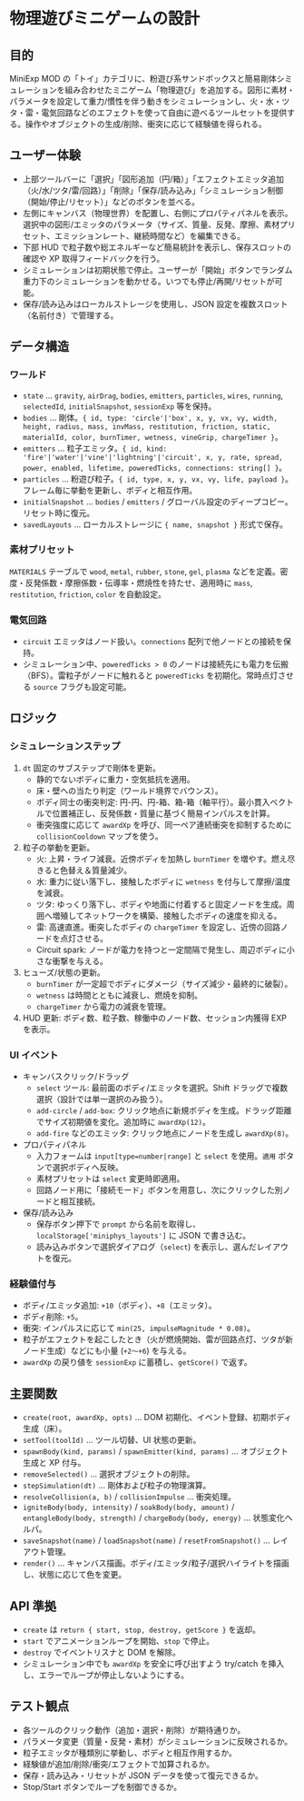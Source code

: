 # 物理遊びミニゲームの設計

## 目的
MiniExp MOD の「トイ」カテゴリに、粉遊び系サンドボックスと簡易剛体シミュレーションを組み合わせたミニゲーム「物理遊び」を追加する。図形に素材・パラメータを設定して重力/慣性を伴う動きをシミュレーションし、火・水・ツタ・雷・電気回路などのエフェクトを使って自由に遊べるツールセットを提供する。操作やオブジェクトの生成/削除、衝突に応じて経験値を得られる。

## ユーザー体験
- 上部ツールバーに「選択」「図形追加（円/箱）」「エフェクトエミッタ追加（火/水/ツタ/雷/回路）」「削除」「保存/読み込み」「シミュレーション制御（開始/停止/リセット）」などのボタンを並べる。
- 左側にキャンバス（物理世界）を配置し、右側にプロパティパネルを表示。選択中の図形/エミッタのパラメータ（サイズ、質量、反発、摩擦、素材プリセット、エミッションレート、継続時間など）を編集できる。
- 下部 HUD で粒子数や総エネルギーなど簡易統計を表示し、保存スロットの確認や XP 取得フィードバックを行う。
- シミュレーションは初期状態で停止。ユーザーが「開始」ボタンでランダム重力下のシミュレーションを動かせる。いつでも停止/再開/リセットが可能。
- 保存/読み込みはローカルストレージを使用し、JSON 設定を複数スロット（名前付き）で管理する。

## データ構造
### ワールド
- `state` … `gravity`, `airDrag`, `bodies`, `emitters`, `particles`, `wires`, `running`, `selectedId`, `initialSnapshot`, `sessionExp` 等を保持。
- `bodies` … 剛体。`{ id, type: 'circle'|'box', x, y, vx, vy, width, height, radius, mass, invMass, restitution, friction, static, materialId, color, burnTimer, wetness, vineGrip, chargeTimer }`。
- `emitters` … 粒子エミッタ。`{ id, kind: 'fire'|'water'|'vine'|'lightning'|'circuit', x, y, rate, spread, power, enabled, lifetime, poweredTicks, connections: string[] }`。
- `particles` … 粉遊び粒子。`{ id, type, x, y, vx, vy, life, payload }`。フレーム毎に挙動を更新し、ボディと相互作用。
- `initialSnapshot` … `bodies` / `emitters` / グローバル設定のディープコピー。リセット時に復元。
- `savedLayouts` … ローカルストレージに `{ name, snapshot }` 形式で保存。

### 素材プリセット
`MATERIALS` テーブルで `wood`, `metal`, `rubber`, `stone`, `gel`, `plasma` などを定義。密度・反発係数・摩擦係数・伝導率・燃焼性を持たせ、適用時に `mass`, `restitution`, `friction`, `color` を自動設定。

### 電気回路
- `circuit` エミッタはノード扱い。`connections` 配列で他ノードとの接続を保持。
- シミュレーション中、`poweredTicks > 0` のノードは接続先にも電力を伝搬（BFS）。雷粒子がノードに触れると `poweredTicks` を初期化。常時点灯させる `source` フラグも設定可能。

## ロジック
### シミュレーションステップ
1. `dt` 固定のサブステップで剛体を更新。
    - 静的でないボディに重力・空気抵抗を適用。
    - 床・壁への当たり判定（ワールド境界でバウンス）。
    - ボディ同士の衝突判定: 円-円、円-箱、箱-箱（軸平行）。最小貫入ベクトルで位置補正し、反発係数・質量に基づく簡易インパルスを計算。
    - 衝突強度に応じて `awardXp` を呼び、同一ペア連続衝突を抑制するために `collisionCooldown` マップを使う。
2. 粒子の挙動を更新。
    - 火: 上昇・ライフ減衰。近傍ボディを加熱し `burnTimer` を増やす。燃え尽きると色替え＆質量減少。
    - 水: 重力に従い落下し、接触したボディに `wetness` を付与して摩擦/温度を減衰。
    - ツタ: ゆっくり落下し、ボディや地面に付着すると固定ノードを生成。周囲へ増殖してネットワークを構築、接触したボディの速度を抑える。
    - 雷: 高速直進。衝突したボディの `chargeTimer` を設定し、近傍の回路ノードを点灯させる。
    - Circuit spark: ノードが電力を持つと一定間隔で発生し、周辺ボディに小さな衝撃を与える。
3. ヒューズ/状態の更新。
    - `burnTimer` が一定超でボディにダメージ（サイズ減少・最終的に破裂）。
    - `wetness` は時間とともに減衰し、燃焼を抑制。
    - `chargeTimer` から電力の減衰を管理。
4. HUD 更新: ボディ数、粒子数、稼働中のノード数、セッション内獲得 EXP を表示。

### UI イベント
- キャンバスクリック/ドラッグ
    - `select` ツール: 最前面のボディ/エミッタを選択。Shift ドラッグで複数選択（設計では単一選択のみ扱う）。
    - `add-circle` / `add-box`: クリック地点に新規ボディを生成。ドラッグ距離でサイズ初期値を変化。追加時に `awardXp(12)`。
    - `add-fire` などのエミッタ: クリック地点にノードを生成し `awardXp(8)`。
- プロパティパネル
    - 入力フォームは `input[type=number|range]` と `select` を使用。`適用` ボタンで選択ボディへ反映。
    - 素材プリセットは `select` 変更時即適用。
    - 回路ノード用に「接続モード」ボタンを用意し、次にクリックした別ノードと相互接続。
- 保存/読み込み
    - 保存ボタン押下で `prompt` から名前を取得し、`localStorage['miniphys_layouts']` に JSON で書き込む。
    - 読み込みボタンで選択ダイアログ（`select`) を表示し、選んだレイアウトを復元。

### 経験値付与
- ボディ/エミッタ追加: `+10`（ボディ）、`+8`（エミッタ）。
- ボディ削除: `+5`。
- 衝突: インパルスに応じて `min(25, impulseMagnitude * 0.08)`。
- 粒子がエフェクトを起こしたとき（火が燃焼開始、雷が回路点灯、ツタが新ノード生成）などにも小量 (`+2〜+6`) を与える。
- `awardXp` の戻り値を `sessionExp` に蓄積し、`getScore()` で返す。

## 主要関数
- `create(root, awardXp, opts)` … DOM 初期化、イベント登録、初期ボディ生成（床）。
- `setTool(toolId)` … ツール切替、UI 状態の更新。
- `spawnBody(kind, params)` / `spawnEmitter(kind, params)` … オブジェクト生成と XP 付与。
- `removeSelected()` … 選択オブジェクトの削除。
- `stepSimulation(dt)` … 剛体および粒子の物理演算。
- `resolveCollision(a, b)` / `collisionImpulse` … 衝突処理。
- `igniteBody(body, intensity)` / `soakBody(body, amount)` / `entangleBody(body, strength)` / `chargeBody(body, energy)` … 状態変化ヘルパ。
- `saveSnapshot(name)` / `loadSnapshot(name)` / `resetFromSnapshot()` … レイアウト管理。
- `render()` … キャンバス描画。ボディ/エミッタ/粒子/選択ハイライトを描画し、状態に応じて色を変更。

## API 準拠
- `create` は `return { start, stop, destroy, getScore }` を返却。
- `start` でアニメーションループを開始、`stop` で停止。
- `destroy` でイベントリスナと DOM を解除。
- シミュレーション中でも `awardXp` を安全に呼び出すよう try/catch を挿入し、エラーでループが停止しないようにする。

## テスト観点
- 各ツールのクリック動作（追加・選択・削除）が期待通りか。
- パラメータ変更（質量・反発・素材）がシミュレーションに反映されるか。
- 粒子エミッタが種類別に挙動し、ボディと相互作用するか。
- 経験値が追加/削除/衝突/エフェクトで加算されるか。
- 保存・読み込み・リセットが JSON データを使って復元できるか。
- Stop/Start ボタンでループを制御できるか。
